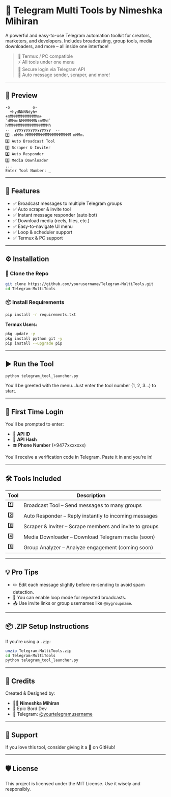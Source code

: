 
# 🚀 Telegram Multi Tools by Nimeshka Mihiran

A powerful and easy-to-use Telegram automation toolkit for creators, marketers, and developers. Includes broadcasting, group tools, media downloaders, and more – all inside one interface!  

> 🎯 Termux / PC compatible  
> ⚡ All tools under one menu  
> 🔐 Secure login via Telegram API  
> 🧰 Auto message sender, scraper, and more!

---

## 📸 Preview

```
-o          o-            
  +hydNNNNdyh+             
+mMMMMMMMMMMMMm+           
`dMMm:NMMMMMMN:mMMd`         
hMMMMMMMMMMMMMMMMMMh         
..  yyyyyyyyyyyyyyyy  ..     
1️⃣ .mMMm MMMMMMMMMMMMMMMMMMMM mMMm.
2️⃣ Auto Broadcast Tool
3️⃣ Scraper & Inviter
4️⃣ Auto Responder
5️⃣ Media Downloader
...
Enter Tool Number: _
```

---

## 🧠 Features

- ✅ Broadcast messages to multiple Telegram groups
- ✅ Auto scraper & invite tool
- ✅ Instant message responder (auto bot)
- ✅ Download media (reels, files, etc.)
- ✅ Easy-to-navigate UI menu
- ✅ Loop & scheduler support
- ✅ Termux & PC support

---

## ⚙️ Installation

### 🔽 Clone the Repo

```bash
git clone https://github.com/yourusername/Telegram-MultiTools.git
cd Telegram-MultiTools
```

### 📦 Install Requirements

```bash
pip install -r requirements.txt
```

**Termux Users:**

```bash
pkg update -y
pkg install python git -y
pip install --upgrade pip
```

---

## ▶️ Run the Tool

```bash
python telegram_tool_launcher.py
```

You'll be greeted with the menu. Just enter the tool number (1, 2, 3…) to start.

---

## 🔐 First Time Login

You'll be prompted to enter:

- 📲 **API ID**
- 🔑 **API Hash**
- ☎️ **Phone Number** (+9477xxxxxxx)

You'll receive a verification code in Telegram. Paste it in and you're in!

---

## 🛠️ Tools Included

| Tool | Description |
|------|-------------|
| 1️⃣  | Broadcast Tool – Send messages to many groups |
| 2️⃣  | Auto Responder – Reply instantly to incoming messages |
| 3️⃣  | Scraper & Inviter – Scrape members and invite to groups |
| 4️⃣  | Media Downloader – Download Telegram media (soon) |
| 5️⃣  | Group Analyzer – Analyze engagement (coming soon) |

---

## 💡 Pro Tips

- ✏️ Edit each message slightly before re-sending to avoid spam detection.
- 🔁 You can enable loop mode for repeated broadcasts.
- 📤 Use invite links or group usernames like `@mygroupname`.

---

## 📦 .ZIP Setup Instructions

If you're using a `.zip`:

```bash
unzip Telegram-MultiTools.zip
cd Telegram-MultiTools
python telegram_tool_launcher.py
```

---

## 📸 Credits

Created & Designed by:

- 👨‍💻 **Nimeshka Mihiran**  
- 🎨 Epic Bord Dev  
- 🔗 Telegram: [@yourtelegramusername](https://t.me/yourtelegramusername)

---

## 💖 Support

If you love this tool, consider giving it a 🌟 on GitHub!

---

## 🛡️ License

This project is licensed under the MIT License. Use it wisely and responsibly.
